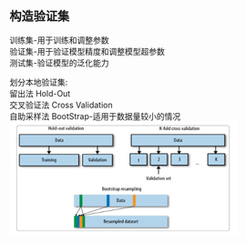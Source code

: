 构造验证集
-----
训练集-用于训练和调整参数  
验证集-用于验证模型精度和调整模型超参数  
测试集-验证模型的泛化能力  

划分本地验证集:  
   留出法 Hold-Out  
   交叉验证法 Cross Validation  
   自助采样法 BootStrap-适用于数据量较小的情况
   <img width="400" height="200" src="https://github.com/zhaying0617/Datawhale-CV/blob/master/img-storage/图片4.png">    





